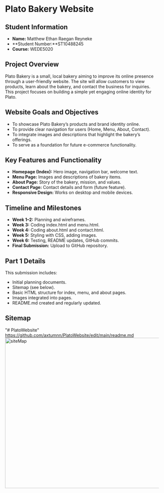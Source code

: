 # Plato Bakery Website

## Student Information
- **Name:** Matthew Ethan Raegan Reyneke
- **Student Number:**ST10488245
- **Course:** WEDE5020

## Project Overview
Plato Bakery is a small, local bakery aiming to improve its online presence through a user-friendly website. The site will allow customers to view products, learn about the bakery, and contact the business for inquiries. This project focuses on building a simple yet engaging online identity for Plato.

## Website Goals and Objectives
- To showcase Plato Bakery’s products and brand identity online.
- To provide clear navigation for users (Home, Menu, About, Contact).
- To integrate images and descriptions that highlight the bakery’s offerings.
- To serve as a foundation for future e-commerce functionality.

## Key Features and Functionality
- **Homepage (Index):** Hero image, navigation bar, welcome text.
- **Menu Page:** Images and descriptions of bakery items.
- **About Page:** Story of the bakery, mission, and values.
- **Contact Page:** Contact details and form (future feature).
- **Responsive Design:** Works on desktop and mobile devices.

## Timeline and Milestones
- **Week 1–2:** Planning and wireframes.
- **Week 3:** Coding index.html and menu.html.
- **Week 4:** Coding about.html and contact.html.
- **Week 5:** Styling with CSS, adding images.
- **Week 6:** Testing, README updates, GitHub commits.
- **Final Submission:** Upload to GitHub repository.

## Part 1 Details
This submission includes:
- Initial planning documents.
- Sitemap (see below).
- Basic HTML structure for index, menu, and about pages.
- Images integrated into pages.
- README.md created and regularly updated.

## Sitemap
"# PlatoWebsite" 
https://github.com/axtumnn/PlatoWebsite/edit/main/readme.md
<img width="924" height="493" alt="siteMap" src="https://github.com/user-attachments/assets/4bef16b2-b8b4-4202-9715-6ab96bda9c5c" />
